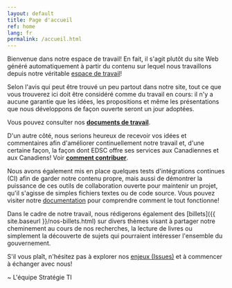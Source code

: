 ```yaml
---
layout: default
title: Page d'accueil
ref: home
lang: fr
permalink: /accueil.html
---
```


Bienvenue dans notre espace de travail! En fait, il s'agit plutôt du site Web généré automatiquement à partir du contenu sur lequel nous travaillons depuis notre véritable [espace de travail](https://github.com/sara-sabr/ITStrategy)!

Selon l'avis qui peut être trouvé un peu partout dans notre site, tout ce que vous trouverez ici doit être considéré comme du travail en cours: il n'y a aucune garantie que les idées, les propositions et même les présentations que nous développons de façon ouverte seront un jour adoptées.

Vous pouvez consulter nos **[documents de travail](documents-et-presentations.html)**.

D'un autre côté, nous serions heureux de recevoir vos idées et commentaires afin d'améliorer continuellement notre travail et, d'une certaine façon, la façon dont EDSC offre ses services aux Canadiennes et aux Canadiens! Voir **[comment contribuer](comment-contribuer.html)**.

Nous avons également mis en place quelques tests d'intégrations continues (CI) afin de garder notre contenu propre, mais aussi de démontrer la puissance de ces outils de collaboration ouverte pour maintenir un projet, qu'il s'agisse de simples fichiers textes ou de code source.
Vous pouvez visiter notre [documentation](https://github.com/sara-sabr/ITStrategy/blob/master/CONTRIBUTING.md#instructions) pour comprendre comment le tout fonctionne!

Dans le cadre de notre travail, nous rédigerons également des [billets]({{ site.baseurl }}/nos-billets.html) sur divers thèmes visant à partager notre cheminement au cours de nos recherches, la lecture de livres ou simplement la découverte de sujets qui pourraient intéresser l'ensemble du gouvernement.

S'il vous plaît, n'hésitez pas à explorer nos [enjeux (Issues)](https://github.com/sara-sabr/ITStrategy/issues) et à commencer à échanger avec nous!

~ L'équipe Stratégie TI
